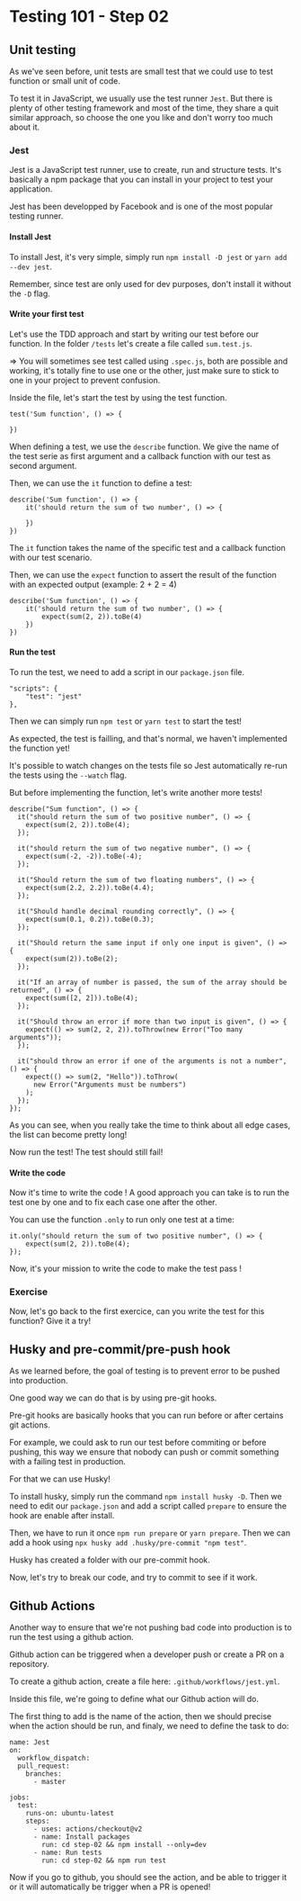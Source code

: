 # Testing 101 - Step 02

## Unit testing

As we've seen before, unit tests are small test that we could use to test function or small unit of code.

To test it in JavaScript, we usually use the test runner `Jest`. But there is plenty of other testing framework and most of the time, they share a quit similar approach, so choose the one you like and don't worry too much about it.

### Jest

Jest is a JavaScript test runner, use to create, run and structure tests. It's basically a npm package that you can install in your project to test your application.

Jest has been developped by Facebook and is one of the most popular testing runner.

#### Install Jest

To install Jest, it's very simple, simply run `npm install -D jest` or `yarn add --dev jest`.

Remember, since test are only used for dev purposes, don't install it without the `-D` flag.

#### Write your first test

Let's use the TDD approach and start by writing our test before our function. In the folder `/tests` let's create a file called `sum.test.js`.

=> You will sometimes see test called using `.spec.js`, both are possible and working, it's totally fine to use one or the other, just make sure to stick to one in your project to prevent confusion.

Inside the file, let's start the test by using the test function.

```
test('Sum function', () => {

})
```

When defining a test, we use the `describe` function. We give the name of the test serie as first argument and a callback function with our test as second argument.

Then, we can use the `it` function to define a test:

```
describe('Sum function', () => {
    it('should return the sum of two number', () => {

    })
})

```

The `it` function takes the name of the specific test and a callback function with our test scenario.

Then, we can use the `expect` function to assert the result of the function with an expected output (example: 2 + 2 = 4)

```
describe('Sum function', () => {
    it('should return the sum of two number', () => {
        expect(sum(2, 2)).toBe(4)
    })
})
```

#### Run the test

To run the test, we need to add a script in our `package.json` file.

```
"scripts": {
    "test": "jest"
},
```

Then we can simply run `npm test` or `yarn test` to start the test!

As expected, the test is failling, and that's normal, we haven't implemented the function yet!

It's possible to watch changes on the tests file so Jest automatically re-run the tests using the `--watch` flag.

But before implementing the function, let's write another more tests!

```
describe("Sum function", () => {
  it("should return the sum of two positive number", () => {
    expect(sum(2, 2)).toBe(4);
  });

  it("should return the sum of two negative number", () => {
    expect(sum(-2, -2)).toBe(-4);
  });

  it("Should return the sum of two floating numbers", () => {
    expect(sum(2.2, 2.2)).toBe(4.4);
  });

  it("Should handle decimal rounding correctly", () => {
    expect(sum(0.1, 0.2)).toBe(0.3);
  });

  it("Should return the same input if only one input is given", () => {
    expect(sum(2)).toBe(2);
  });

  it("If an array of number is passed, the sum of the array should be returned", () => {
    expect(sum([2, 2])).toBe(4);
  });

  it("Should throw an error if more than two input is given", () => {
    expect(() => sum(2, 2, 2)).toThrow(new Error("Too many arguments"));
  });

  it("should throw an error if one of the arguments is not a number", () => {
    expect(() => sum(2, "Hello")).toThrow(
      new Error("Arguments must be numbers")
    );
  });
});

```

As you can see, when you really take the time to think about all edge cases, the list can become pretty long!

Now run the test! The test should still fail!

#### Write the code

Now it's time to write the code ! A good approach you can take is to run the test one by one and to fix each case one after the other.

You can use the function `.only` to run only one test at a time:

```
it.only("should return the sum of two positive number", () => {
    expect(sum(2, 2)).toBe(4);
});

```

Now, it's your mission to write the code to make the test pass !

### Exercise

Now, let's go back to the first exercice, can you write the test for this function? Give it a try!

## Husky and pre-commit/pre-push hook

As we learned before, the goal of testing is to prevent error to be pushed into production.

One good way we can do that is by using pre-git hooks.

Pre-git hooks are basically hooks that you can run before or after certains git actions.

For example, we could ask to run our test before commiting or before pushing, this way we ensure that nobody can push or commit something with a failing test in production.

For that we can use Husky!

To install husky, simply run the command `npm install husky -D`. Then we need to edit our `package.json` and add a script called `prepare` to ensure the hook are enable after install.

Then, we have to run it once `npm run prepare` or `yarn prepare`. Then we can add a hook using `npx husky add .husky/pre-commit "npm test"`.

Husky has created a folder with our pre-commit hook.

Now, let's try to break our code, and try to commit to see if it work.

## Github Actions

Another way to ensure that we're not pushing bad code into production is to run the test using a github action.

Github action can be triggered when a developer push or create a PR on a repository.

To create a github action, create a file here: `.github/workflows/jest.yml`.

Inside this file, we're going to define what our Github action will do.

The first thing to add is the name of the action, then we should precise when the action should be run, and finaly, we need to define the task to do:

```
name: Jest
on:
  workflow_dispatch:
  pull_request:
    branches:
      - master

jobs:
  test:
    runs-on: ubuntu-latest
    steps:
      - uses: actions/checkout@v2
      - name: Install packages
        run: cd step-02 && npm install --only=dev
      - name: Run tests
        run: cd step-02 && npm run test
```

Now if you go to github, you should see the action, and be able to trigger it or it will automatically be trigger when a PR is opened!
